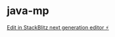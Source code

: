 # java-mp

[Edit in StackBlitz next generation editor ⚡️](https://stackblitz.com/~/github.com/Slavik2475/java-mp)